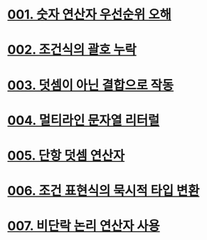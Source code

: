 # [001. 숫자 연산자 우선순위 오해](docs/001.md)
# [002. 조건식의 괄호 누락](docs/002.md)
# [003. 덧셈이 아닌 결합으로 작동](docs/003.md)
# [004. 멀티라인 문자열 리터럴](docs/004.md)
# [005. 단항 덧셈 연산자](docs/005.md)
# [006. 조건 표현식의 묵시적 타입 변환](docs/006.md)
# [007. 비단락 논리 연산자 사용](docs/007.md)
